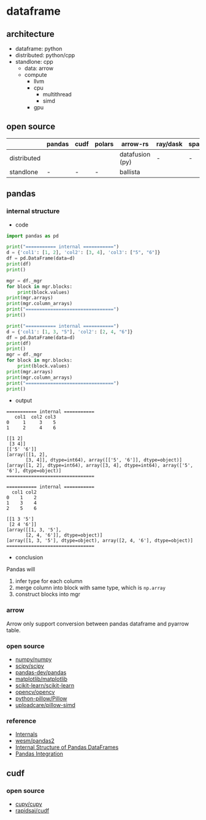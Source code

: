 # dataframe

## architecture

- dataframe: python
- distributed: python/cpp
- standlone: cpp
  - data: arrow
  - compute
    - llvm
    - cpu
      - multithread
      - simd
    - gpu

## open source

|             | pandas | cudf | polars          | arrow-rs        | ray/dask | spark/flink | 
|-------------|--------|------|-----------------|-----------------|----------|-------------|
| distributed |        |      |                 | datafusion (py) | -        | -           |
| standlone   | -      | -    | -               | ballista        |          |             |

## pandas

### internal structure

- code

```python
import pandas as pd

print("=========== internal ===========")
d = {'col1': [1, 2], 'col2': [3, 4], 'col3': ["5", "6"]}
df = pd.DataFrame(data=d)
print(df)
print()

mgr = df._mgr
for block in mgr.blocks:
    print(block.values)
print(mgr.arrays)
print(mgr.column_arrays)
print("================================")
print()

print("=========== internal ===========")
d = {'col1': [1, 3, "5"], 'col2': [2, 4, "6"]}
df = pd.DataFrame(data=d)
print(df)
print()
mgr = df._mgr
for block in mgr.blocks:
    print(block.values)
print(mgr.arrays)
print(mgr.column_arrays)
print("================================")
print()
```

- output

```
=========== internal ===========
   col1  col2 col3
0     1     3    5
1     2     4    6

[[1 2]
 [3 4]]
[['5' '6']]
[array([[1, 2],
       [3, 4]], dtype=int64), array([['5', '6']], dtype=object)]
[array([1, 2], dtype=int64), array([3, 4], dtype=int64), array(['5', '6'], dtype=object)]
================================

=========== internal ===========
  col1 col2
0    1    2
1    3    4
2    5    6

[[1 3 '5']
 [2 4 '6']]
[array([[1, 3, '5'],
       [2, 4, '6']], dtype=object)]
[array([1, 3, '5'], dtype=object), array([2, 4, '6'], dtype=object)]
================================
```

- conclusion

Pandas will 

1. infer type for each column
2. merge column into block with same type, which is `np.array`
3. construct blocks into mgr

### arrow

Arrow only support conversion between pandas dataframe and pyarrow table.

### open source

- [numpy/numpy](https://github.com/numpy/numpy)
- [scipy/scipy](https://github.com/scipy/scipy)
- [pandas-dev/pandas](https://github.com/pandas-dev/pandas)
- [matplotlib/matplotlib](https://github.com/matplotlib/matplotlib)
- [scikit-learn/scikit-learn](https://github.com/scikit-learn/scikit-learn)
- [opencv/opencv](https://github.com/opencv/opencv)
- [python-pillow/Pillow](https://github.com/python-pillow/Pillow)
- [uploadcare/pillow-simd](https://github.com/uploadcare/pillow-simd)

### reference

- [Internals](https://pandas.pydata.org/docs/development/internals.html)
- [wesm/pandas2](https://github.com/wesm/pandas2)
- [Internal Structure of Pandas DataFrames](https://dkharazi.github.io/blog/blockmanager)
- [Pandas Integration](https://arrow.apache.org/docs/python/pandas.html)

## cudf

### open source

- [cupy/cupy](https://github.com/cupy/cupy)
- [rapidsai/cudf](https://github.com/rapidsai/cudf)
